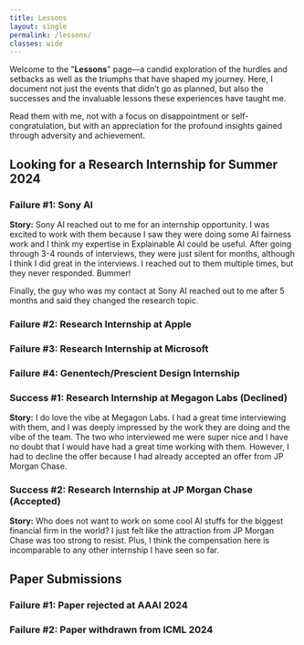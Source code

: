 ```yaml
---
title: Lessons
layout: single
permalink: /lessons/
classes: wide
---
```


Welcome to the "**Lessons**" page—a candid exploration of the hurdles and setbacks as well as the triumphs that have shaped my journey. 
Here, I document not just the events that didn’t go as planned, but also the successes and the invaluable lessons these experiences have taught me.

Read them with me, not with a focus on disappointment or self-congratulation, but with an appreciation for the profound insights gained through adversity and achievement.


## Looking for a Research Internship for Summer 2024

### Failure #1: Sony AI

**Story:** Sony AI reached out to me for an internship opportunity. 
I was excited to work with them because I saw they were doing some AI fairness work and I think
my expertise in Explainable AI could be useful.
After going through 3-4 rounds of interviews, they were just silent for months, although I think
I did great in the interviews. I reached out to them multiple times, but they never responded.
Bummer! 

Finally, the guy who was my contact at Sony AI reached out to me after 5 months and said they
changed the research topic.


### Failure #2: Research Internship at Apple

### Failure #3: Research Internship at Microsoft

### Failure #4: Genentech/Prescient Design Internship

### Success #1: Research Internship at Megagon Labs (Declined)
**Story:** I do love the vibe at Megagon Labs. I had a great time interviewing with them, and I was
deeply impressed by the work they are doing and the vibe of the team. The two who interviewed me
were super nice and I have no doubt that I would have had a great time working with them.
However, I had to decline the offer because I had already accepted an offer from JP Morgan Chase.

### Success #2: Research Internship at JP Morgan Chase (Accepted)
**Story:** Who does not want to work on some cool AI stuffs for the biggest financial firm in the world?
I just felt like the attraction from JP Morgan Chase was too strong to resist.
Plus, I think the compensation here is incomparable to any other internship I have seen so far.

## Paper Submissions

### Failure #1: Paper rejected at AAAI 2024

### Failure #2: Paper withdrawn from ICML 2024
